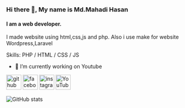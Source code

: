 ### Hi there 👋, My name is Md.Mahadi Hasan
#### I am a web developer.
I made website using html,css,js and php. Also i use make for website Wordpress,Laravel

Skills: PHP / HTML / CSS / JS

- 🔭 I’m currently working on Youtube 


[<img src='https://cdn.jsdelivr.net/npm/simple-icons@3.0.1/icons/github.svg' alt='github' height='40'>](https://github.com/mahadiweb)  [<img src='https://cdn.jsdelivr.net/npm/simple-icons@3.0.1/icons/facebook.svg' alt='facebook' height='40'>](https://www.facebook.com/mahadiweb24)  [<img src='https://cdn.jsdelivr.net/npm/simple-icons@3.0.1/icons/instagram.svg' alt='instagram' height='40'>](https://www.instagram.com/mahadiweb24/)  [<img src='https://cdn.jsdelivr.net/npm/simple-icons@3.0.1/icons/youtube.svg' alt='YouTube' height='40'>](https://www.youtube.com/channel/protutorialsbd)  

![GitHub stats](https://github-readme-stats.vercel.app/api?username=mahadiweb&show_icons=true)
